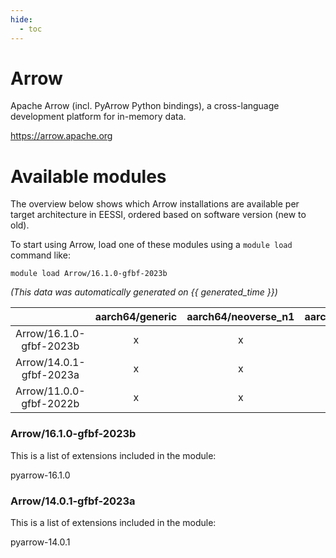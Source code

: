```yaml
---
hide:
  - toc
---
```


Arrow
=====


Apache Arrow (incl. PyArrow Python bindings), a cross-language development platform for in-memory data.

https://arrow.apache.org
# Available modules


The overview below shows which Arrow installations are available per target architecture in EESSI, ordered based on software version (new to old).

To start using Arrow, load one of these modules using a `module load` command like:

```shell
module load Arrow/16.1.0-gfbf-2023b
```

*(This data was automatically generated on {{ generated_time }})*  

| |aarch64/generic|aarch64/neoverse_n1|aarch64/neoverse_v1|x86_64/generic|x86_64/amd/zen2|x86_64/amd/zen3|x86_64/amd/zen4|x86_64/intel/haswell|x86_64/intel/sapphire_rapids|x86_64/intel/skylake_avx512|
| :---: | :---: | :---: | :---: | :---: | :---: | :---: | :---: | :---: | :---: | :---: |
|Arrow/16.1.0-gfbf-2023b|x|x|x|x|x|x|x|x|-|x|
|Arrow/14.0.1-gfbf-2023a|x|x|x|x|x|x|x|x|-|x|
|Arrow/11.0.0-gfbf-2022b|x|x|x|x|x|x|-|x|-|x|


### Arrow/16.1.0-gfbf-2023b

This is a list of extensions included in the module:

pyarrow-16.1.0

### Arrow/14.0.1-gfbf-2023a

This is a list of extensions included in the module:

pyarrow-14.0.1